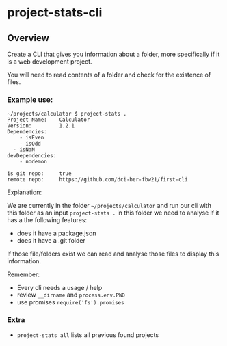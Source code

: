 # project-stats-cli

## Overview

Create a CLI that gives you information about a folder, more specifically if it is a web development project.

You will need to read contents of a folder and check for the existence of files.

### Example use:

    ~/projects/calculator $ project-stats .
    Project Name:    Calculator
    Version:         1.2.1
    Dependencies:
    	- isEven
    	- isOdd
      - isNaN
    devDependencies:
    	- nodemon

    is git repo:     true
    remote repo:     https://github.com/dci-ber-fbw21/first-cli

Explanation:

We are currently in the folder `~/projects/calculator` and run our cli with this folder as an input `project-stats .` in this folder we need to analyse if it has a the following features:

- does it have a package.json
- does it have a .git folder

If those file/folders exist we can read and analyse those files to display this information.

Remember:

- Every cli needs a usage / help
- review `__dirname` and `process.env.PWD`
- use promises `require('fs').promises`

### Extra

- `project-stats all` lists all previous found projects
